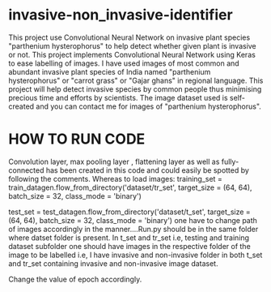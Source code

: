 # invasive-non_invasive-identifier
This project use Convolutional Neural Network on invasive plant species "parthenium hysterophorus" to help detect whether given plant is invasive or not.
This project implements Convolutional Neural Network using Keras to ease labelling of images.
I have used images of most common and abundant invasive plant species of India named "parthenium hysterophorus" or "carrot grass" or "Gajar ghans" in regional language.
This project will help detect invasive species by common people thus minimising precious time and efforts by scientists.
The image dataset used is self-created and you can contact me for images of "parthenium hysterophorus".

# HOW TO RUN CODE
Convolution layer, max pooling layer , flattening layer as well as fully-connected has been created in this code and could easily be spotted by following the comments.
Whereas to load images:
training_set = train_datagen.flow_from_directory('dataset/tr_set',
                                                 target_size = (64, 64),
                                                 batch_size = 32,
                                                 class_mode = 'binary')


test_set = test_datagen.flow_from_directory('dataset/t_set',
                                            target_size = (64, 64),
                                            batch_size = 32,
                                            class_mode = 'binary')
one have to change path of images accordingly in the manner....Run.py should be in the same folder where datset folder is present.
In t_set and tr_set i.e, testing and training dataset subfolder one should have images in the respective folder of the image to be labelled
i.e, I have invasive and non-invasive folder in both t_set and tr_set containing invasive and non-invasive image dataset.

Change the value of epoch accordingly.
